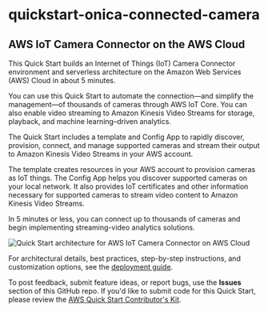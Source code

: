 # quickstart-onica-connected-camera
## AWS IoT Camera Connector on the AWS Cloud

This Quick Start builds an Internet of Things (IoT) Camera Connector environment and serverless architecture on the Amazon Web Services (AWS) Cloud in about 5 minutes.

You can use this Quick Start to automate the connection—and simplify the management—of thousands of cameras through AWS IoT Core. You can also enable video streaming to Amazon Kinesis Video Streams for storage, playback, and machine learning–driven analytics.

The Quick Start includes a template and Config App to rapidly discover, provision, connect, and manage supported cameras and stream their output to Amazon Kinesis Video Streams in your AWS account.

The template creates resources in your AWS account to provision cameras as IoT things. The Config App helps you discover supported cameras on your local network. It also provides IoT certificates and other information necessary for supported cameras to stream video content to Amazon Kinesis Video Streams.

In 5 minutes or less, you can connect up to thousands of cameras and begin implementing streaming-video analytics solutions.

![Quick Start architecture for AWS IoT Camera Connector on AWS Cloud](https://d1.awsstatic.com/partner-network/QuickStart/datasheets/aws-iot-camera-connector-on-aws-architecture.57f9032ed9769aa3c49b5358b3f0d9e1d7ef48d1.png)

For architectural details, best practices, step-by-step instructions, and customization options, see the [deployment guide](https://fwd.aws/JrxwQ).

To post feedback, submit feature ideas, or report bugs, use the **Issues** section of this GitHub repo.
If you'd like to submit code for this Quick Start, please review the [AWS Quick Start Contributor's Kit](https://aws-quickstart.github.io/).
